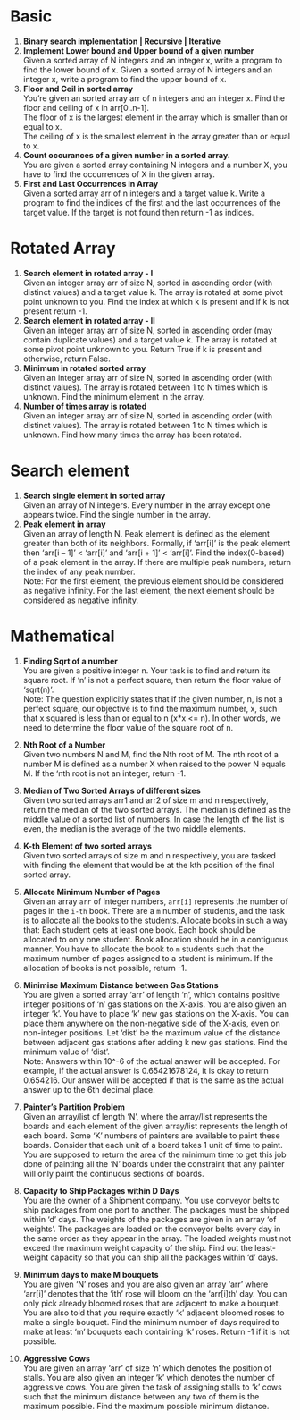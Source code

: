 # Basic
1. **Binary search implementation | Recursive | Iterative**
2. **Implement Lower bound and Upper bound of a given number**  
   Given a sorted array of N integers and an integer x, write a program to find the lower bound of x.
   Given a sorted array of N integers and an integer x, write a program to find the upper bound of x.
5. **Floor and Ceil in sorted array**  
   You’re given an sorted array arr of n integers and an integer x. Find the floor and ceiling of x in arr[0..n-1].  
   The floor of x is the largest element in the array which is smaller than or equal to x.  
   The ceiling of x is the smallest element in the array greater than or equal to x.
6. **Count occurances of a given number in a sorted array.**  
   You are given a sorted array containing N integers and a number X, you have to find the occurrences of X in the given array.
8. **First and Last Occurrences in Array**  
   Given a sorted array arr of n integers and a target value k. Write a program to find the indices of the first and the last occurrences of the target value. If the target is not found then return -1 as indices.

# Rotated Array
1. **Search element in rotated array - I** <br />
   Given an integer array arr of size N, sorted in ascending order (with distinct values) and a target value k. The array is rotated at some pivot point unknown to you. Find the index at which k is present and if k is not present return -1.
2. **Search element in rotated array - II** <br />
   Given an integer array arr of size N, sorted in ascending order (may contain duplicate values) and a target value k. The array is rotated at some pivot point unknown to you. Return True if k is present and otherwise, return False.
3. **Minimum in rotated sorted array**  
   Given an integer array arr of size N, sorted in ascending order (with distinct values). The array is rotated between 1 to N times which is unknown. Find the minimum element in the array.
4. **Number of times array is rotated**  
   Given an integer array arr of size N, sorted in ascending order (with distinct values). The array is rotated between 1 to N times which is unknown. Find how many times the array has been rotated.

# Search element
1. **Search single element in sorted array**  
   Given an array of N integers. Every number in the array except one appears twice. Find the single number in the array.
2. **Peak element in array**  
   Given an array of length N. Peak element is defined as the element greater than both of its neighbors. Formally, if ‘arr[i]’ is the peak element then ‘arr[i – 1]’ < ‘arr[i]’ and ‘arr[i + 1]’ < ‘arr[i]’. Find the index(0-based) of a peak element in the array. If there are multiple peak numbers, return the index of any peak number.  
   Note: For the first element, the previous element should be considered as negative infinity. For the last element, the next element should be considered as negative infinity.

# Mathematical
1. **Finding Sqrt of a number**  
   You are given a positive integer n. Your task is to find and return its square root. If ‘n’ is not a perfect square, then return the floor value of ‘sqrt(n)’.  
   Note: The question explicitly states that if the given number, n, is not a perfect square, our objective is to find the maximum number, x, such that x squared is less than or equal to n (x*x <= n). In other words, we need to determine the floor value of the square root of n.
2. **Nth Root of a Number**  
   Given two numbers N and M, find the Nth root of M. The nth root of a number M is defined as a number X when raised to the power N equals M. If the ‘nth root is not an integer, return -1.
3. **Median of Two Sorted Arrays of different sizes**  
   Given two sorted arrays arr1 and arr2 of size m and n respectively, return the median of the two sorted arrays. The median is defined as the middle value of a sorted list of numbers. In case the length of the list is even, the median is the average of the two middle elements.
4. **K-th Element of two sorted arrays**  
   Given two sorted arrays of size m and n respectively, you are tasked with finding the element that would be at the kth position of the final sorted array.

1. **Allocate Minimum Number of Pages**  
   Given an array `arr` of integer numbers, `arr[i]` represents the number of pages in the `i-th` book. There are a `m` number of students, and the task is to allocate all the books to the students. Allocate books in such a way that:
   Each student gets at least one book.
   Each book should be allocated to only one student.
   Book allocation should be in a contiguous manner.
   You have to allocate the book to `m` students such that the maximum number of pages assigned to a student is minimum. If the allocation of books is not possible, return -1.

1. **Minimise Maximum Distance between Gas Stations**  
   You are given a sorted array ‘arr’ of length ‘n’, which contains positive integer positions of ‘n’ gas stations on the X-axis. You are also given an integer ‘k’. You have to place ‘k’ new gas stations on the X-axis. You can place them anywhere on the non-negative side of the X-axis, even on non-integer positions. Let ‘dist’ be the maximum value of the distance between adjacent gas stations after adding k new gas stations. Find the minimum value of ‘dist’.  
   Note: Answers within 10^-6 of the actual answer will be accepted. For example, if the actual answer is 0.65421678124, it is okay to return 0.654216. Our answer will be accepted if that is the same as the actual answer up to the 6th decimal place.
2. **Painter’s Partition Problem**  
   Given an array/list of length ‘N’, where the array/list represents the boards and each element of the given array/list represents the length of each board. Some ‘K’ numbers of painters are available to paint these boards. Consider that each unit of a board takes 1 unit of time to paint. You are supposed to return the area of the minimum time to get this job done of painting all the ‘N’ boards under the constraint that any painter will only paint the continuous sections of boards.
3. **Capacity to Ship Packages within D Days**  
   You are the owner of a Shipment company. You use conveyor belts to ship packages from one port to another. The packages must be shipped within ‘d’ days. The weights of the packages are given in an array ‘of weights’. The packages are loaded on the conveyor belts every day in the same order as they appear in the array. The loaded weights must not exceed the maximum weight capacity of the ship. Find out the least-weight capacity so that you can ship all the packages within ‘d’ days.
4. **Minimum days to make M bouquets**  
   You are given ‘N’ roses and you are also given an array ‘arr’  where ‘arr[i]’  denotes that the ‘ith’ rose will bloom on the ‘arr[i]th’ day. You can only pick already bloomed roses that are adjacent to make a bouquet. You are also told that you require exactly ‘k’ adjacent bloomed roses to make a single bouquet. Find the minimum number of days required to make at least ‘m’ bouquets each containing ‘k’ roses. Return -1 if it is not possible.
5. **Aggressive Cows**  
   You are given an array ‘arr’ of size ‘n’ which denotes the position of stalls. You are also given an integer ‘k’ which denotes the number of aggressive cows. You are given the task of assigning stalls to ‘k’ cows such that the minimum distance between any two of them is the maximum possible. Find the maximum possible minimum distance.




















   
